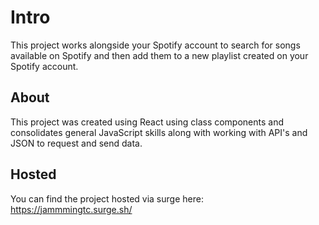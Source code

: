 # Intro

This project works alongside your Spotify account to search for songs available on Spotify and then add them to a new playlist created on your Spotify account.

## About

This project was created using React using class components and consolidates general JavaScript skills along with working with API's and JSON to request and send data.

## Hosted

You can find the project hosted via surge here: https://jammmingtc.surge.sh/
